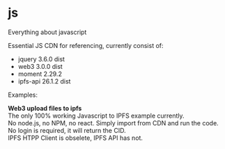 # js

Everything about javascript

Essential JS CDN for referencing, currently consist of:

- jquery 3.6.0 dist<br>
- web3 3.0.0 dist<br>
- moment 2.29.2<br>
- ipfs-api 26.1.2 dist<br>

Examples:

<b>Web3 upload files to ipfs</b><br>
The only 100% working Javascript to IPFS example currently. <br>
No node.js, no NPM, no react. Simply import from CDN and run the code.<br>
No login is required, it will return the CID.<br>
IPFS HTPP Client is obselete, IPFS API has not.<br>
